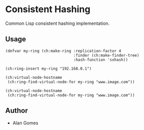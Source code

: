 # Consistent Hashing

Common Lisp consistent hashing implementation.

## Usage

```common-lisp
(defvar my-ring (ch:make-ring :replication-factor 4
                              :finder (ch:make-finder-tree)
                              :hash-function 'sxhash))

(ch:ring-insert my-ring "192.168.0.1")

(ch:virtual-node-hostname
 (ch:ring-find-virtual-node-for my-ring "www.image.com"))

(ch:virtual-node-hostname
 (ch:ring-find-virtual-node-for my-ring "www.image.com"))
```

## Author

* Alan Gomes
